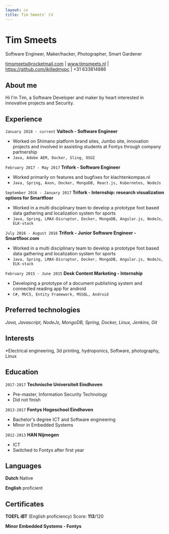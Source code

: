 ```yaml
---
layout: cv
title: Tim Smeets' CV
---
```

# Tim Smeets
Software Engineer, Maker/hacker, Photographer, Smart Gardener

<div id="webaddress">
<a href="timsmeets@rocketmail.com">timsmeets@rocketmail.com</a>
| <a href="http://timsmeets.nl">www.timsmeets.nl</a>
| <a href="https://github.com/ikilledmypc">https://github.com/ikilledmypc</a>
| <a>+31 633814886</a>
</div>


## About me

Hi I'm Tim, a Software Developer and maker by heart interested in innovative projects and Security.

## Experience

`January 2018 - current`
__Valtech - Software Engineer__
 - Worked on Shimano platform brand sites, Jumbo site, innovation projects and involved in assisting students at Fontys through company partnership
 - `Java, Adobe AEM, Docker, Sling, OSGI`

`February 2017 - May 2017`
__Trifork - Software Engineer__
 - Worked primarily on features and bugfixes for klachtenkompas.nl
 - `Java, Spring, Axon, Docker, MongoDB, React.js, Kubernetes, NodeJs`

`September 2016 - January 2017`
__Trifork - Internship: research visualization options for Smartfloor__

- Worked in a multi disciplinary team to develop a prototype foot based data gathering and localization system for sports
- `Java, Spring, LMAX-Disruptor, Docker, MongoDB, Angular.js, NodeJs, ELK-stack`

`July 2016 - August 2016`
__Trifork - Junior Software Engineer - Smartfloor.com__

- Worked in a multi disciplinary team to develop a prototype foot based data gathering and localization system for sports
- `Java, Spring, LMAX-Disruptor, Docker, MongoDB, Angular.js, NodeJs, ELK-stack`

`February 2015 - June 2015`
__Desk Content Marketing - Internship__

- Developing a prototype of a document publishing system and connected reading app for android
- `C#, MVC5, Entity Framework, MSSQL, Android`

## Preferred technologies

*Java, Javascript, NodeJs, MongoDB, Spring, Docker, Linux, Jenkins, Git*

## Interests
*Electrical engineering, 3d printing, hydroponics, Software, photography, Linux


## Education

`2017-2017`
__Technische Universiteit Eindhoven__

  - Pre-master, Information Security Technology
  - Did not finish

`2013-2017`
__Fontys Hogeschool Eindhoven__

  - Bachelor's degree ICT and Software engineering
  - Minor in Embedded Systems

`2012-2013`
__HAN Nijmegen__

- ICT
- Switched to Fontys after first year

## Languages

 __Dutch__ Native

 __English__ proficient

## Certificates

**TOEFL iBT** (English proficiency) Score: **113**/120

**Minor Embedded Systems - Fontys**

<!-- ### Footer

Last updated: May 2013 -->
